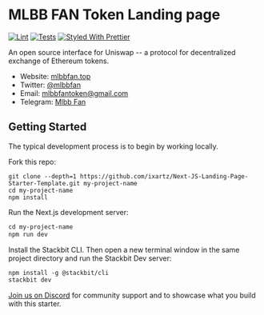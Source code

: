 # MLBB FAN Token Landing page


[![Lint](https://github.com/Uniswap/uniswap-interface/workflows/Lint/badge.svg)](https://github.com/Uniswap/uniswap-interface/actions?query=workflow%3ALint)
[![Tests](https://github.com/Uniswap/uniswap-interface/workflows/Tests/badge.svg)](https://github.com/Uniswap/uniswap-interface/actions?query=workflow%3ATests)
[![Styled With Prettier](https://img.shields.io/badge/code_style-prettier-ff69b4.svg)](https://prettier.io/)

An open source interface for Uniswap -- a protocol for decentralized exchange of Ethereum tokens.

- Website: [mlbbfan.top](https://mlbbfan.top/)
- Twitter: [@mlbbfan](https://twitter.com/mlbbfan)
- Email: [mlbbfantoken@gmail.com](mailto:mlbbfantoken@gmail.com)
- Telegram: [Mlbb Fan](https://t.me/mlbbfan)

## Getting Started

The typical development process is to begin by working locally.

Fork this repo:

```
git clone --depth=1 https://github.com/ixartz/Next-JS-Landing-Page-Starter-Template.git my-project-name
cd my-project-name
npm install
```

Run the Next.js development server:

```txt
cd my-project-name
npm run dev
```

Install the Stackbit CLI. Then open a new terminal window in the same project directory and run the Stackbit Dev server:

```txt
npm install -g @stackbit/cli
stackbit dev
```


[Join us on Discord](https://discord.gg/HUNhjVkznH) for community support and to showcase what you build with this starter.
